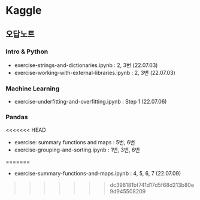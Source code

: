 # Kaggle
## 오답노트

### Intro & Python
- exercise-strings-and-dictionaries.ipynb : 2, 3번 (22.07.03)
- exercise-working-with-external-libraries.ipynb : 2, 3번 (22.07.03)

### Machine Learning
- exercise-underfitting-and-overfitting.ipynb : Step 1 (22.07.06)

### Pandas
<<<<<<< HEAD
- exercise: summary functions and maps : 5번, 6번
- exercise-grouping-and-sorting.ipynb : 1번, 3번, 6번

=======
- exercise-summary-functions-and-maps.ipynb : 4, 5, 6, 7 (22.07.09)
>>>>>>> dc398181bf741d17d5f68d213b80e9d945508209

